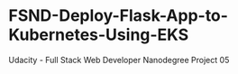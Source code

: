 # FSND-Deploy-Flask-App-to-Kubernetes-Using-EKS
Udacity - Full Stack Web Developer Nanodegree Project 05
